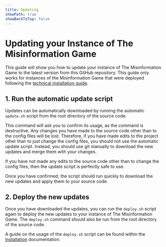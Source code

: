 ```yaml
---
title: Updating
showPath: true
showBackToTop: false
---
```


# Updating your Instance of The Misinformation Game

This guide will show you how to update your instance of
The Misinformation Game to the latest version from this
GitHub repository. This guide only works for instances
of the Misinformation Game that were deployed following
the [technical installation guide](/TechnicalInstallation).


## 1. Run the automatic update script
Updates can be automatically downloaded by running
the automatic `update.sh` script from the root
directory of the source code.

This command will ask you to confirm its usage,
as the command is destructive. Any changes you
have made to the source code other than to the
config files will be lost. Therefore, if you
have made edits to the project other than to
just change the config files, you should not
use the automatic update script. Instead, you
should use git manually to download the new
updates and merge them with your changes.

If you have not made any edits to the source
code other than to change the config files,
then the update script is perfectly safe to
use.

Once you have confirmed, the script should run
quickly to download the new updates and apply
them to your source code.

## 2. Deploy the new updates
Once you have downloaded the updates, you can run
the `deploy.sh` script again to deploy the new
updates to your instance of The Misinformation Game.
The `deploy.sh` command should also be run from the
root directory of the source code.

A guide on the usage of the `deploy.sh` script can
be found within the
[Installation](/TechnicalInstallation#24-deploy-your-firebase-project)
documentation.
